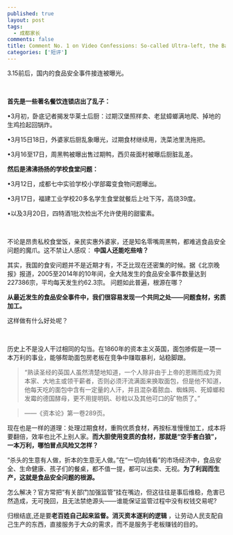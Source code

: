 ```yaml
---
published: true
layout: post
tags: 
  - 成都家长
comments: false
title: Comment No. 1 on Video Confessions: So-called Ultra-left, the Baseless Organization and Conspiracy Theories
categories: ['短评']
---
```


3.15前后，国内的食品安全事件接连被曝光。 

<br />

**首先是一些著名餐饮连锁店出了乱子：**

•3月初，卧底记者揭发华莱士后厨：过期汉堡照样卖、老鼠蟑螂满地爬、掉地的生鸡捡起回锅炸。

•3月15日18日，外婆家后厨乱象曝光，过期食材继续用，洗菜池里洗拖把。

•3月16至17日，周黑鸭被曝出售过期鸭，西贝莜面村被曝后厨脏乱差。

**然后是沸沸扬扬的学校食堂问题：**

•3月12日，成都七中实验学校小学部霉变食物问题曝出。

•3月17日，福建工业学校20多名学生食堂就餐后上吐下泻，高烧39度。

•以及3月20日，四特酒1批次检出不允许使用的甜蜜素。

 <br />

不论是昂贵私校食堂饭，亲民实惠外婆家，还是知名零嘴周黑鸭，都难逃食品安全问题的魔爪。这不禁让人感叹：  **中国人还能吃些啥？**

其实，我国的食安问题并不是近期才有，不乏比现在还密集的时候。据《北京晚报》报道，2005至2014年的10年间，全大陆发生的食品安全事件数量达到227386宗，平均每天发生约62.3宗。 问题如此普遍，根源在哪？

**从最近发生的食品安全事件中，我们很容易发现一个共同之处——问题食材，劣质加工。**

这样做有什么好处呢？

<br />

历史上不是没人干过相同的勾当。在1860年的资本主义英国，面包掺假是一项一本万利的事业，能够帮助面包房老板在竞争中赚取暴利，站稳脚跟。 

>“熟读圣经的英国人虽然清楚地知道，一个人除非由于上帝的恩赐而成为资本家、大地主或领干薪者，否则必须汗流满面来换取面包，但是他不知道，他每天吃的面包中含有一定量的人汗，并且混杂着脓血、蜘蛛网、死蟑螂和发霉的德国酵母，更不用提明矾、砂粒以及其他可口的矿物质了。”

>——《资本论》第一卷289页。

现在也是一样的道理：处理过期食材，重购优质食材，再按标准慢慢加工，成本将要翻倍，效率也比不上别人家。**而大胆使用变质的食材，那就是“空手套白狼”，一本万利，哪怕冒点风险又怎样？**

“杀头的生意有人做，折本的生意无人做。”在“一切向钱看”的市场经济中，食品安全、生命健康、孩子们的餐桌，都不值一提，都可以出卖、无视。**为了利润而生产，这就是食品安全问题的根源。**

怎么解决？官方常把“有关部门加强监管”挂在嘴边，但这往往是事后维稳，危害已然造成，无可挽回，且无法禁绝源头——谁能保证监管过程中没有权钱交易呢?

归根结底,还是要**老百姓自己起来监督。消灭资本逐利的逻辑** ，让劳动人民支配自己生产的东西，直接服务于大众的需求，而不是服务于老板赚钱的目的。
